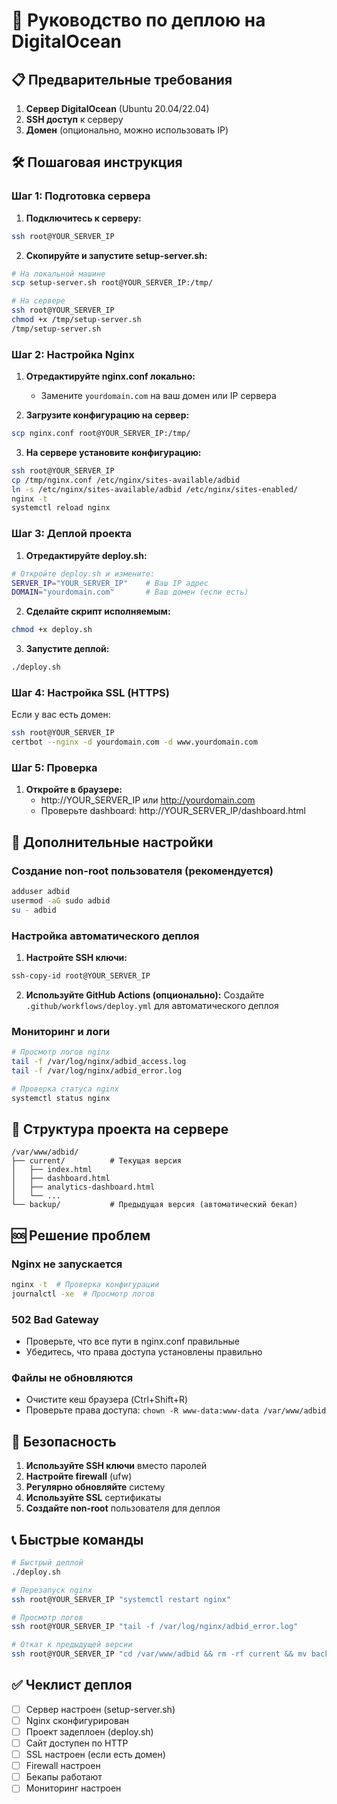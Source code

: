 # 🚀 Руководство по деплою на DigitalOcean

## 📋 Предварительные требования

1. **Сервер DigitalOcean** (Ubuntu 20.04/22.04)
2. **SSH доступ** к серверу
3. **Домен** (опционально, можно использовать IP)

## 🛠️ Пошаговая инструкция

### Шаг 1: Подготовка сервера

1. **Подключитесь к серверу:**
```bash
ssh root@YOUR_SERVER_IP
```

2. **Скопируйте и запустите setup-server.sh:**
```bash
# На локальной машине
scp setup-server.sh root@YOUR_SERVER_IP:/tmp/

# На сервере
ssh root@YOUR_SERVER_IP
chmod +x /tmp/setup-server.sh
/tmp/setup-server.sh
```

### Шаг 2: Настройка Nginx

1. **Отредактируйте nginx.conf локально:**
   - Замените `yourdomain.com` на ваш домен или IP сервера
   
2. **Загрузите конфигурацию на сервер:**
```bash
scp nginx.conf root@YOUR_SERVER_IP:/tmp/
```

3. **На сервере установите конфигурацию:**
```bash
ssh root@YOUR_SERVER_IP
cp /tmp/nginx.conf /etc/nginx/sites-available/adbid
ln -s /etc/nginx/sites-available/adbid /etc/nginx/sites-enabled/
nginx -t
systemctl reload nginx
```

### Шаг 3: Деплой проекта

1. **Отредактируйте deploy.sh:**
```bash
# Откройте deploy.sh и измените:
SERVER_IP="YOUR_SERVER_IP"    # Ваш IP адрес
DOMAIN="yourdomain.com"       # Ваш домен (если есть)
```

2. **Сделайте скрипт исполняемым:**
```bash
chmod +x deploy.sh
```

3. **Запустите деплой:**
```bash
./deploy.sh
```

### Шаг 4: Настройка SSL (HTTPS)

Если у вас есть домен:

```bash
ssh root@YOUR_SERVER_IP
certbot --nginx -d yourdomain.com -d www.yourdomain.com
```

### Шаг 5: Проверка

1. **Откройте в браузере:**
   - http://YOUR_SERVER_IP или http://yourdomain.com
   - Проверьте dashboard: http://YOUR_SERVER_IP/dashboard.html

## 🔧 Дополнительные настройки

### Создание non-root пользователя (рекомендуется)

```bash
adduser adbid
usermod -aG sudo adbid
su - adbid
```

### Настройка автоматического деплоя

1. **Настройте SSH ключи:**
```bash
ssh-copy-id root@YOUR_SERVER_IP
```

2. **Используйте GitHub Actions (опционально):**
Создайте `.github/workflows/deploy.yml` для автоматического деплоя

### Мониторинг и логи

```bash
# Просмотр логов nginx
tail -f /var/log/nginx/adbid_access.log
tail -f /var/log/nginx/adbid_error.log

# Проверка статуса nginx
systemctl status nginx
```

## 📱 Структура проекта на сервере

```
/var/www/adbid/
├── current/          # Текущая версия
│   ├── index.html
│   ├── dashboard.html
│   ├── analytics-dashboard.html
│   └── ...
└── backup/           # Предыдущая версия (автоматический бекап)
```

## 🆘 Решение проблем

### Nginx не запускается
```bash
nginx -t  # Проверка конфигурации
journalctl -xe  # Просмотр логов
```

### 502 Bad Gateway
- Проверьте, что все пути в nginx.conf правильные
- Убедитесь, что права доступа установлены правильно

### Файлы не обновляются
- Очистите кеш браузера (Ctrl+Shift+R)
- Проверьте права доступа: `chown -R www-data:www-data /var/www/adbid`

## 🔐 Безопасность

1. **Используйте SSH ключи** вместо паролей
2. **Настройте firewall** (ufw)
3. **Регулярно обновляйте** систему
4. **Используйте SSL** сертификаты
5. **Создайте non-root** пользователя для деплоя

## 📞 Быстрые команды

```bash
# Быстрый деплой
./deploy.sh

# Перезапуск nginx
ssh root@YOUR_SERVER_IP "systemctl restart nginx"

# Просмотр логов
ssh root@YOUR_SERVER_IP "tail -f /var/log/nginx/adbid_error.log"

# Откат к предыдущей версии
ssh root@YOUR_SERVER_IP "cd /var/www/adbid && rm -rf current && mv backup current"
```

## ✅ Чеклист деплоя

- [ ] Сервер настроен (setup-server.sh)
- [ ] Nginx сконфигурирован
- [ ] Проект задеплоен (deploy.sh)
- [ ] Сайт доступен по HTTP
- [ ] SSL настроен (если есть домен)
- [ ] Firewall настроен
- [ ] Бекапы работают
- [ ] Мониторинг настроен